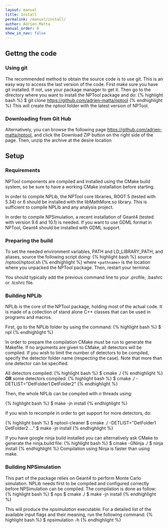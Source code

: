 ```yaml
---
layout: manual 
title: Install 
permalink: /manual/install/
author: Adrien Matta
manual_order: 0
show_in_nav: false
---
```

## Gettng the code
### Using git
The recommended method to obtain the source code is to use git. This is an
easy way to access the last version of the code. First make sure you have git
installed. If not, use your package manager to get it. Then go to the directory
where you want to install the NPTool package and do:
{% highlight bash %}
$ git clone https://github.com/adrien-matta/nptool
{% endhighlight %}
This will create the nptool folder with the latest version of NPTool.

### Downloading from Git Hub
Alternatively, you can browse the following page https://github.com/adrien-matta/nptool,
and click the Download ZIP button on the right side of the page. Then, unzip
the archive at the desire location


## Setup
### Requirements
NPTool components are compiled and installed using the CMake build system,
so be sure to have a working CMake installation before starting.

In order to compile NPLib, the NPTool core libraries, ROOT 5 (tested with 5.34)
or 6 should be installed with the libMathMore.so library.
This is sufficient to compile NPLib and any analysis project.

In order to compile NPSimulation, a recent installation of Geant4 (tested
with version 9.6 and 10.1) is needed. If you want to use GDML format in
NPTool, Geant4 should be installed with GDML support.

### Preparing the build
To set the needed environment variables, PATH and LD\_LIBRARY\_PATH, and
aliases, source the following script doing:
{% highlight bash %}
source <pathname>/nptool/nptool.sh
{% endhighlight %}
where `<pathname>` is the location where you unpacked the NPTool package.
Then, restart your terminal.

You should typically add the previous command line to your .profile,
.bashrc or .tcshrc file.

### Building NPLib
NPLib is the core of the NPTool package, holding most of the actual code. It is
made of a collection of stand alone C++ classes that can be used in programs
and macros.

First, go to the NPLib folder by using the command:
{% highlight bash %}
$ npl
{% endhighlight %}

In order to prepare the compilation CMake must be run to generate the Makefile.
If no arguments are given to CMake, all detectors will be compiled. If you wish
to limit the number of detectors to be compiled, specify the detector folder
name (respecting the case). Note that more than one detector can be specified.

All detectors compiled:
{% highlight bash %}
$ cmake ./
{% endhighlight %}
__OR__ some detectors compiled:
{% highlight bash %}
$ cmake ./ -DETLIST="DetFolder1 DetFolder2"
{% endhighlight %}

Then, the whole NPLib can be compiled with _n_ threads using:

{% highlight bash %}
$ make -jn install
{% endhighlight %}

If you wish to recompile in order to get support for more detectors, do:

{% highlight bash %}
$ nptool-cleaner
$ cmake ./ -DETLIST="DetFolder1 DetFolder2 ..."
$ make -jn install
{% endhighlight %}

If you have google ninja build installed you can alternatively ask CMake to
generate the ninja.build file:
{% highlight bash %}
$ cmake -GNinja ./
$ ninja install
{% endhighlight %}
Compilation using Ninja is faster than using make.

### Building NPSimulation
This part of the package relies on Geant4 to perform Monte Carlo simulation.
NPLib needs first to be compiled and configured correctly before NPSimulation
can be compiled. The compilation is done as follow:
{% highlight bash %}
$ nps
$ cmake ./
$ make -jn install
{% endhighlight %}

This will produce the _npsimulation_ executable. For a detailed list of the
available input flags and their meaning, run the following command:
{% highlight bash %}
$ npsimulation -h
{% endhighlight %}

